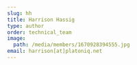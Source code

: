 ```yaml
---
slug: hh
title: Harrison Hassig
type: author
order: technical_team
image:
  path: /media/members/1670928394555.jpg
email: harrison[at]platoniq.net
---
```

